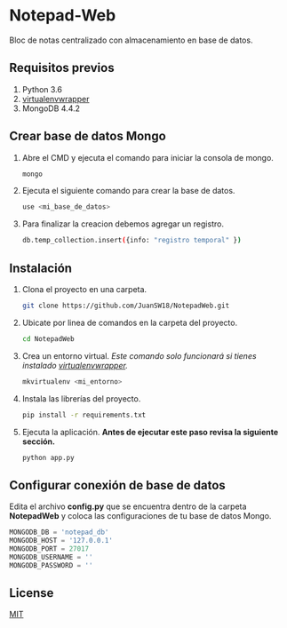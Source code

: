 # Notepad-Web
Bloc de notas centralizado con almacenamiento en base de datos.

## Requisitos previos
1. Python 3.6
2. [virtualenvwrapper](https://virtualenvwrapper.readthedocs.io/en/latest/install.html)
3. MongoDB 4.4.2


## Crear base de datos Mongo
1. Abre el CMD y ejecuta el comando para iniciar la consola de mongo.
    ```bash
    mongo
    ```
2. Ejecuta el siguiente comando para crear la base de datos.
    ```bash
    use <mi_base_de_datos>
    ```
3. Para finalizar la creacion debemos agregar un registro.
    ```bash
    db.temp_collection.insert({info: "registro temporal" })
    ```

## Instalación
1. Clona el proyecto en una carpeta.
    ```bash
    git clone https://github.com/JuanSW18/NotepadWeb.git
    ```
2. Ubicate por linea de comandos en la carpeta del proyecto.
    ```bash
    cd NotepadWeb
    ```
3. Crea un entorno virtual. *Este comando solo funcionará si tienes instalado [virtualenvwrapper](https://virtualenvwrapper.readthedocs.io/en/latest/install.html).*
    ```bash
    mkvirtualenv <mi_entorno>
    ```
4. Instala las librerías del proyecto.
    ```bash
    pip install -r requirements.txt
    ```
5. Ejecuta la aplicación. **Antes de ejecutar este paso revisa la siguiente sección.**
    ```bash
    python app.py
    ```

## Configurar conexión de base de datos
Edita el archivo **config.py** que se encuentra dentro de la carpeta **NotepadWeb** y coloca las configuraciones de tu base de datos Mongo.
```python
MONGODB_DB = 'notepad_db'
MONGODB_HOST = '127.0.0.1'
MONGODB_PORT = 27017
MONGODB_USERNAME = ''
MONGODB_PASSWORD = ''
```

## License
[MIT](https://choosealicense.com/licenses/mit/)